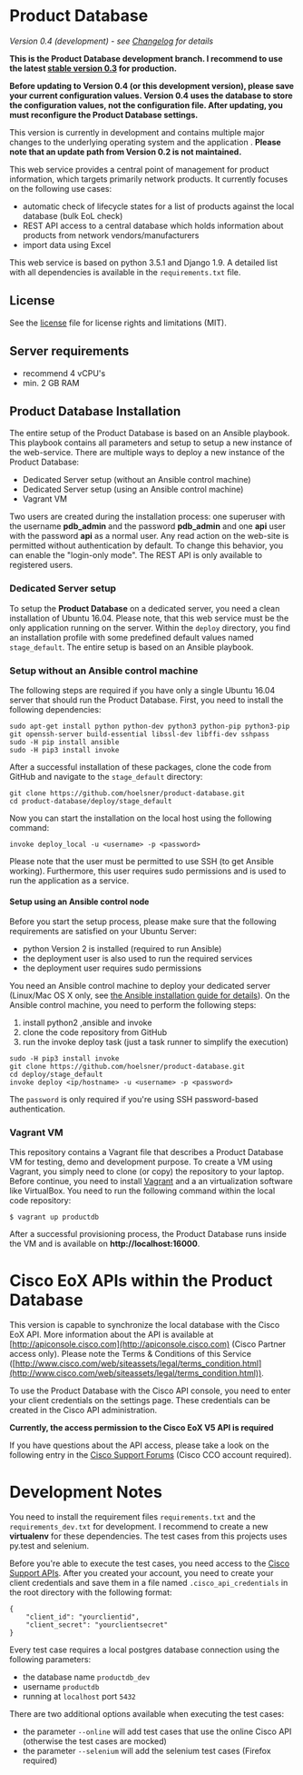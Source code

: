
# Product Database

*Version 0.4 (development) - see [Changelog](CHANGELOG.md) for details*

**This is the Product Database development branch. I recommend to use the latest [stable version 0.3](https://github.com/hoelsner/product-database/tree/v0.3) 
for production.**

**Before updating to Version 0.4 (or this development version), please save your current configuration values. Version 0.4 
uses the database to store the configuration values, not the configuration file. After updating, you must reconfigure 
the Product Database settings.**

This version is currently in development and contains multiple major changes to the underlying operating system and the
application . **Please note that an update path from Version 0.2 is not maintained.**

This web service provides a central point of management for product information, which targets primarily
network products. It currently focuses on the following use cases:

* automatic check of lifecycle states for a list of products against the local database (bulk EoL check)
* REST API access to a central database which holds information about products from network vendors/manufacturers
* import data using Excel

This web service is based on python 3.5.1 and Django 1.9. A detailed list with all dependencies is available in the
`requirements.txt` file.

## License

See the [license](LICENSE.md) file for license rights and limitations (MIT).

## Server requirements

* recommend 4 vCPU's
* min. 2 GB RAM

## Product Database Installation

The entire setup of the Product Database is based on an Ansible playbook. This playbook contains all parameters and setup
to setup a new instance of the web-service. There are multiple ways to deploy a new instance of the Product Database:

* Dedicated Server setup (without an Ansible control machine)
* Dedicated Server setup (using an Ansible control machine)
* Vagrant VM

Two users are created during the installation process: one superuser with the username **pdb_admin** and the
password **pdb_admin** and one **api** user with the password **api** as a normal user. Any read action on the web-site
is permitted without authentication by default. To change this behavior, you can enable the "login-only mode". The
REST API is only available to registered users.

### Dedicated Server setup

To setup the **Product Database** on a dedicated server, you need a clean installation of Ubuntu 16.04. Please note, that
this web service must be the only application running on the server. Within the `deploy` directory, you find an
installation profile with some predefined default values named `stage_default`. The entire setup is based on an Ansible
playbook.

### Setup without an Ansible control machine

The following steps are required if you have only a single Ubuntu 16.04 server that should run the Product Database.
First, you need to install the following dependencies:

```
sudo apt-get install python python-dev python3 python-pip python3-pip git openssh-server build-essential libssl-dev libffi-dev sshpass
sudo -H pip install ansible
sudo -H pip3 install invoke
```

After a successful installation of these packages, clone the code from GitHub and navigate to the `stage_default` directory:

```
git clone https://github.com/hoelsner/product-database.git
cd product-database/deploy/stage_default
```

Now you can start the installation on the local host using the following command:

```
invoke deploy_local -u <username> -p <password>
```

Please note that the user must be permitted to use SSH (to get Ansible working). Furthermore, this user requires sudo
permissions and is used to run the application as a service.

#### Setup using an Ansible control node

Before you start the setup process, please make sure that the following requirements are satisfied on your Ubuntu Server:

  * python Version 2 is installed (required to run Ansible)
  * the deployment user is also used to run the required services
  * the deployment user requires sudo permissions

You need an Ansible control machine to deploy your dedicated server (Linux/Mac OS X only, see
[the Ansible installation guide for details](http://docs.ansible.com/ansible/intro_installation.html#installing-the-control-machine)).
On the Ansible control machine, you need to perform the following steps:

 1. install python2 ,ansible and invoke
 2. clone the code repository from GitHub
 3. run the invoke deploy task (just a task runner to simplify the execution)

```
sudo -H pip3 install invoke
git clone https://github.com/hoelsner/product-database.git
cd deploy/stage_default
invoke deploy <ip/hostname> -u <username> -p <password>
```

The `password` is only required if you're using SSH password-based authentication.

### Vagrant VM

This repository contains a Vagrant file that describes a Product Database VM for testing, demo and development purpose.
To create a VM using Vagrant, you simply need to clone (or copy) the repository to your laptop.
Before continue, you need to install [Vagrant](https://www.vagrantup.com/) and a an virtualization software like VirtualBox.
You need to run the following command within the local code repository:

    $ vagrant up productdb

After a successful provisioning process, the Product Database runs inside the VM and is available on
**http://localhost:16000**.

# Cisco EoX APIs within the Product Database

This version is capable to synchronize the local database with the Cisco EoX API. More information about the API is 
available at [http://apiconsole.cisco.com](http://apiconsole.cisco.com) (Cisco Partner access only). Please note the 
Terms & Conditions of this Service
([http://www.cisco.com/web/siteassets/legal/terms_condition.html](http://www.cisco.com/web/siteassets/legal/terms_condition.html)).

To use the Product Database with the Cisco API console, you need to enter your client credentials on the settings page. These 
credentials can be created in the Cisco API administration. 

**Currently, the access permission to the Cisco EoX V5 API is required**
 
If you have questions about the API access, please take a look on the following entry in the 
[Cisco Support Forums](https://supportforums.cisco.com/community/5456/partner-support-service) (Cisco CCO account required).

# Development Notes

You need to install the requirement files `requirements.txt` and the `requirements_dev.txt` for development. I recommend 
to create a new **virtualenv** for these dependencies. The test cases from this projects uses py.test and selenium. 

Before you're able to execute the test cases, you need access to the [Cisco Support APIs](http://apiconsole.cisco.com). 
After you created your account, you need to create your client credentials and save them in a file named 
`.cisco_api_credentials` in the root directory with the following format:

```
{
    "client_id": "yourclientid",
    "client_secret": "yourclientsecret"
}
```

Every test case requires a local postgres database connection using the following parameters:

* the database name `productdb_dev`
* username `productdb`
* running at `localhost` port `5432`

There are two additional options available when executing the test cases:

* the parameter `--online` will add test cases that use the online Cisco API (otherwise the test cases are mocked)
* the parameter `--selenium` will add the selenium test cases (Firefox required)
